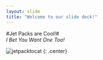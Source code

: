 ```yaml
---
layout: slide
title: "Welcome to our slide deck!"
---
```


#Jet Packs are Cool!#    
_I Bet You Want One Too!_

![jetpacktocat](https://octodex.github.com/images/jetpacktocat.png)
{: .center}
